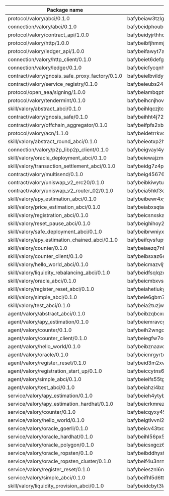 

| Package name | Package hash |
| ----------------------------------------------- | ------------------------------------------------- |
| protocol/valory/abci/0.1.0                      | bafybeiaw3tzlg3rkvnn5fcufblktmfwngmxugn4yo7pyjp76zz6aqtqcay |
| connection/valory/abci/0.1.0                    | bafybeidphoubsmjfndoqdj4ykkzygnz7jm57vleppj2qegplr4zsmw4vwy |
| protocol/valory/contract_api/1.0.0              | bafybeidyjrthhq3p27k3v3a4xx7b7lu4fe4h765gmkyyyj7xur4b25bxim |
| protocol/valory/http/1.0.0                      | bafybeibfjhmmjut4dukhunbcmp5zi4eqsk6rgreztmg4svqfzyq4ei3o7i |
| protocol/valory/ledger_api/1.0.0                | bafybeifawyt7ayxrvpagqecowx6y5hvc3dxzjbhhkutxsuk7u54cxo2g54 |
| connection/valory/http_client/0.1.0             | bafybeiet6defg3qvov4r2ucjtkywkz53xcg6mgarjfdqmnxfgdixgcx45y |
| connection/valory/ledger/0.1.0                  | bafybeicfycqnhdzg5nsir33dlcgs2k4ijjncysqjcn67zvzv2fkwr43eby |
| contract/valory/gnosis_safe_proxy_factory/0.1.0 | bafybeielbvildyu3ochppoyx7ldstgzqerwnq7qjbubyaunbuztsvrabnq |
| contract/valory/service_registry/0.1.0          | bafybeieubs245wvjpwjelmagipqqx4zo3qj42kb54oy62ogo7xbk3nudxm |
| protocol/open_aea/signing/1.0.0                 | bafybeiambqptflge33eemdhis2whik67hjplfnqwieoa6wblzlaf7vuo44 |
| protocol/valory/tendermint/0.1.0                | bafybeihcnjhovvyyfbkuw5sjyfx2lfd4soeocfqzxz54g67333m6nk5gxq |
| skill/valory/abstract_abci/0.1.0                | bafybeihlqczjtcdw3gfix2kakshmq2ujsbnqxxcxsxm2fvn6x6zg7kltga |
| contract/valory/gnosis_safe/0.1.0               | bafybeihht4j726a4swe4duqxohnxtctdghftgywurw55zwjjqsbqjwnacm |
| contract/valory/offchain_aggregator/0.1.0       | bafybeifpfs2xb6y7dc6eugxlzqkki6hbici7r2glwk5gc55j6pssmjfrp4 |
| protocol/valory/acn/1.1.0                       | bafybeidetrrkvdgveu4ph5g6v53lbh7ardfspbkpstmjxctx647bzyosyy |
| skill/valory/abstract_round_abci/0.1.0          | bafybeieotxp2hbqxiwgolysh3ka2phc4cszqqp3tjuvfgwriwjb3evrhfq |
| connection/valory/p2p_libp2p_client/0.1.0       | bafybeigvayl4ykzqf6o6bw2irv7am3qvczjoeu7yjhzn27ajiwvcio3lxm |
| skill/valory/oracle_deployment_abci/0.1.0       | bafybeiewajzm4e6p6vxusqkwavtgm22dzjh67i3yzik4qgboksif7atxtm |
| skill/valory/transaction_settlement_abci/0.1.0  | bafybeidg7z4p4rriywsolqpdarpbiwdt6jfs3e5lrtjozddxpdbtrxnboa |
| contract/valory/multisend/0.1.0                 | bafybeig45676hbh4c3p3mujrrskxgxww4cxdyyginlg5rmmav6orv4gtya |
| contract/valory/uniswap_v2_erc20/0.1.0          | bafybeibkiwytuhhvxbisoxcybrx4lfstk6bvtriltles7fxxpy37yq45ja |
| contract/valory/uniswap_v2_router_02/0.1.0      | bafybeia5hkf3esqulz7g4uhjwhcrfwaok42ddumnokkbvrlm4g55wgdxmq |
| skill/valory/apy_estimation_abci/0.1.0          | bafybeibewr4xywxqylju4x3wyuqzve5tedhpnx6dttuikipuwwhrprc77u |
| skill/valory/price_estimation_abci/0.1.0        | bafybeiabxsqta7hafhkpbotqvyl3v7ln2c6pyw3x3x5qxzti4ektovanme |
| skill/valory/registration_abci/0.1.0            | bafybeicsnxskaww6f2dgdxbmwfihjiaympgan4tvfwwh4b7mhe3j46vyne |
| skill/valory/reset_pause_abci/0.1.0             | bafybeighihoy2b7hllcvpvq2htn6rbavnp2evuhlccih6ong737t56jby4 |
| skill/valory/safe_deployment_abci/0.1.0         | bafybeibrwniyxzl5zuqm4geqhpxmo76jrigb6owhl3gixolomhav3wodea |
| skill/valory/apy_estimation_chained_abci/0.1.0  | bafybeifqvsfupysaf3py4rrm37haaoaylijpyj43m32tl6jd6vwmhbd3si |
| skill/valory/counter/0.1.0                      | bafybeiaezq7nbvejnoub3o37he3kvwrdiw7tzgbm4ny6ja3fwmo3jn6xzy |
| skill/valory/counter_client/0.1.0               | bafybeibsxaz6e263nvdqwijbhzu32rjcfsi6yy63ijxdgvwn3aoghgw4se |
| skill/valory/hello_world_abci/0.1.0             | bafybeicmazvljy774k7davak6gngdt2tnzsv4h4yzecjaxv3ouhftpi42y |
| skill/valory/liquidity_rebalancing_abci/0.1.0   | bafybeidfsqlqzqt3thbt2gog5bcusruqm3g3pl6cklgsfgf5uhbqzjjhha |
| skill/valory/oracle_abci/0.1.0                  | bafybeicmbxvszca3zgtvaoyeyypphifw7gkwvvcpuaoupyx6j3e3o5y7sy |
| skill/valory/register_reset_abci/0.1.0          | bafybeiahetiukyy4xfgdyxzmuujxk3n7fhxjast265l62mna4fb3frusda |
| skill/valory/simple_abci/0.1.0                  | bafybeie6gbm7sqvzipkx6gzmtxhfamkhltwxowrr5xkevb6l6z6g5tve3y |
| skill/valory/test_abci/0.1.0                    | bafybeia2tuzjwvo3ubjglnsgg3o4nk5rhqm76crv3kxrnfizekyg66xxnu |
| agent/valory/abstract_abci/0.1.0                | bafybeibzqbcxu7kaw2ptvbl5wxtjssou3efkudvfppqeqtx3rjjkwkh7pa |
| agent/valory/apy_estimation/0.1.0               | bafybeiemravcgbf5bzgj43iqvwfbcubwz75sxxpp5ekz7mxjuffg2ksnmi |
| agent/valory/counter/0.1.0                      | bafybeih2wngcedgxfgbqcxiqeiquzup5iui5joax4fvb3zggsnsuduypdy |
| agent/valory/counter_client/0.1.0               | bafybeiegfw7ou6y76guudtxgzywkrbqb2a4mzzladlxo2y7idzbkrf36lm |
| agent/valory/hello_world/0.1.0                  | bafybeibznaavcici5ywzvuiwvn2ifjdw4qzwbpx6qvpofhbl56yq2olucq |
| agent/valory/oracle/0.1.0                       | bafybeicnrgyrtxw4hjf72mhgafc6bu3mxyexjwru34ukfb7drdnukecmba |
| agent/valory/register_reset/0.1.0               | bafybeid3m2xvnwvnpy6yuveowe6mp3kv7y5hdfsk32fbwstogyunh75kcq |
| agent/valory/registration_start_up/0.1.0        | bafybeiccytns63xof7msse3o44grgtln4vruignzidsucm4iz7bipsjica |
| agent/valory/simple_abci/0.1.0                  | bafybeieifs55tgffafbgwisyq6xl3q3fq6i5n3ixfxo3ctcw4vv4ip3nda |
| agent/valory/test_abci/0.1.0                    | bafybeiahzi4bzxe7752pesojqv54gkj7nvg6ilugeg2eoistarjlm4rdau |
| service/valory/apy_estimation/0.1.0             | bafybeieh4ytybbdyrb7rpcfdcorssyo4vyv3ict6m5u637k2tb76fbchqi |
| service/valory/apy_estimation_hardhat/0.1.0     | bafybeicrkmrezbiiccpn433ut4vnasfsdtlkayo3mlhq5sezk6okl6gxkq |
| service/valory/counter/0.1.0                    | bafybeicqyxy45owalygyrx6udhjilysbucpk3ofxz4umbsdpjad3nzx7ru |
| service/valory/hello_world/0.1.0                | bafybeigtlvvnl2zaoayey4cxbrmavqlclayni6kcmsor4lub7sq3u565vu |
| service/valory/oracle_goerli/0.1.0              | bafybeicv43txqd75ui75voleyqojvwocjv22rxduxlixadppuucghsduwe |
| service/valory/oracle_hardhat/0.1.0             | bafybeihl56px5eq66fzjranugn5glwe3zyawbg2xmp35hb23trprntrubi |
| service/valory/oracle_polygon/0.1.0             | bafybeicsxgcz626ujrup7f7xj4fj6uqmyfahaq73c7tla3gigekjtuuxqm |
| service/valory/oracle_ropsten/0.1.0             | bafybeibddhysfuknv27kegp3u276xxsd4lai6f6sph7al3czxatgikvxgy |
| service/valory/oracle_ropsten_cluster/0.1.0     | bafybeif4u3nrnqrmr3ltl32kcurpeg53sonbfo6o43tcthqrqrewmot5na |
| service/valory/register_reset/0.1.0             | bafybeiesznl6nuamryta7vy5s7angp65r5tqa7n3nhy3o2m36hnck6lngq |
| service/valory/simple_abci/0.1.0                | bafybeifhl5d6ttez7addmg65eoloddeturkmorxneeqvfdhjntkutfdc3e |
| skill/valory/liquidity_provision_abci/0.1.0     | bafybeidcbyt3laqlg3ufty3i4watp54lfpdwn2hmppof4bhtprz3wvapu4 |
